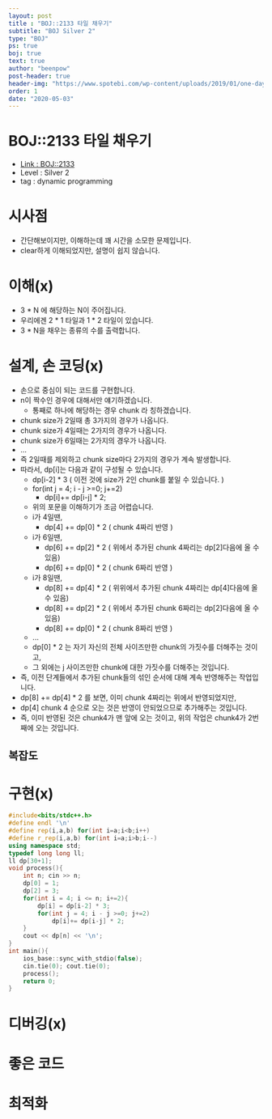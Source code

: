 ```yaml
---
layout: post
title : "BOJ::2133 타일 채우기"
subtitle: "BOJ Silver 2"
type: "BOJ"
ps: true
boj: true
text: true
author: "beenpow"
post-header: true
header-img: "https://www.spotebi.com/wp-content/uploads/2019/01/one-day-day-one-workout-motivation-spotebi.jpg"
order: 1
date: "2020-05-03"
---
```

# BOJ::2133 타일 채우기
- [Link : BOJ::2133](https://www.acmicpc.net/problem/2133)
- Level : Silver 2
- tag : dynamic programming

# 시사점
- 간단해보이지만, 이해하는데 꽤 시간을 소모한 문제입니다.
- clear하게 이해되었지만, 설명이 쉽지 않습니다.

# 이해(x)
- 3 * N 에 해당하는 N이 주어집니다.
- 우리에겐 2 * 1 타일과 1 * 2 타일이 있습니다.
- 3 * N을 채우는 종류의 수를 출력합니다.

# 설계, 손 코딩(x)
- 손으로 중심이 되는 코드를 구현합니다.
- n이 짝수인 경우에 대해서만 얘기하겠습니다.
  - 통째로 하나에 해당하는 경우 chunk 라 칭하겠습니다.
- chunk size가 2일때 총 3가지의 경우가 나옵니다.
- chunk size가 4일때는 2가지의 경우가 나옵니다.
- chunk size가 6일때는 2가지의 경우가 나옵니다.
- ...
- 즉 2일때를 제외하고 chunk size마다 2가지의 경우가 계속 발생합니다.
- 따라서, dp[i]는 다음과 같이 구성될 수 있습니다.
  - dp[i-2] * 3 ( 이전 것에 size가 2인 chunk를 붙일 수 있습니다. )
  - for(int j = 4; i - j >=0; j+=2)
    - dp[i]+= dp[i-j] * 2;
  - 위의 포문을 이해하기가 조금 어렵습니다.
  - i가 4일땐,
    - dp[4] += dp[0] * 2 ( chunk 4짜리 반영 )
  - i가 6일땐,
    - dp[6] += dp[2] * 2 ( 위에서 추가된 chunk 4짜리는 dp[2]다음에 올 수 있음)
    - dp[6] += dp[0] * 2 ( chunk 6짜리 반영 )
  - i가 8일땐,
    - dp[8] += dp[4] * 2 ( 위위에서 추가된 chunk 4짜리는 dp[4]다음에 올 수 있음)
    - dp[8] += dp[2] * 2 ( 위에서 추가된 chunk 6짜리는 dp[2]다음에 올 수 있음)
    - dp[8] += dp[0] * 2 ( chunk 8짜리 반영 )
  - ...
  - dp[0] * 2 는 자기 자신의 전체 사이즈만한 chunk의 가짓수를 더해주는 것이고,
  - 그 외에는 j 사이즈만한 chunk에 대한 가짓수를 더해주는 것입니다.
- 즉, 이전 단계들에서 추가된 chunk들의 섞인 순서에 대해 계속 반영해주는 작업입니다.
- dp[8] += dp[4] * 2 를 보면, 이미 chunk 4짜리는 위에서 반영되었지만,
- dp[4] chunk 4 순으로 오는 것은 반영이 안되었으므로 추가해주는 것입니다.
- 즉, 이미 반영된 것은 chunk4가 맨 앞에 오는 것이고, 위의 작업은 chunk4가 2번째에 오는 것입니다.

## 복잡도


# 구현(x)

```cpp
#include<bits/stdc++.h>
#define endl '\n'
#define rep(i,a,b) for(int i=a;i<b;i++)
#define r_rep(i,a,b) for(int i=a;i>b;i--)
using namespace std;
typedef long long ll;
ll dp[30+1];
void process(){
    int n; cin >> n;
    dp[0] = 1;
    dp[2] = 3;
    for(int i = 4; i <= n; i+=2){
        dp[i] = dp[i-2] * 3;
        for(int j = 4; i - j >=0; j+=2)
            dp[i]+= dp[i-j] * 2;
    }
    cout << dp[n] << '\n';
}
int main(){
    ios_base::sync_with_stdio(false);
    cin.tie(0); cout.tie(0);
    process();
    return 0;
}
```


# 디버깅(x)

# 좋은 코드

# 최적화
